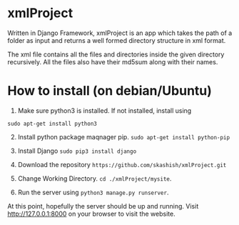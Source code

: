 # xmlProject

Written in Django Framework, xmlProject is an app which takes the path of a folder as input and returns a well formed directory structure in xml format.

The xml file contains all the files and directories inside the given directory recursively.
All the files also have their md5sum along with their names.

# How to install (on debian/Ubuntu)

1. Make sure python3 is installed.
   If not installed, install using 

`sudo apt-get install python3` 

2. Install python package maqnager pip.
   `sudo apt-get install python-pip`

3. Install Django
   `sudo pip3 install django`

4. Download the repository `https://github.com/skashish/xmlProject.git`

5. Change Working Directory. 
`cd ./xmlProject/mysite`.

6. Run the server using 
`python3 manage.py runserver`.

At this point, hopefully the server should be up and running. Visit http://127.0.0.1:8000 
on your browser to visit the website.
